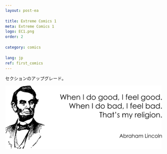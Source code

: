 ```yaml
---
layout: post-ea

title: Extreme Comics 1
meta: Extreme Comics 1
logo: EC1.png
order: 2

category: comics

lang: jp
ref: first_comics
---
```


セクションのアップグレード。

<a data-fancybox="gallery" href="/img/programming/Lincoln.png"><img src="/img/programming/Lincoln.png" alt=""></a>
